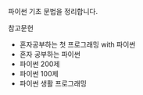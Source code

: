 파이썬 기초 문법을 정리합니다. 

참고문헌
- 혼자공부하는 첫 프로그래밍 with 파이썬
- 혼자 공부하는 파이썬 
- 파이썬 200제
- 파이썬 100제
- 파이썬 생활 프로그래밍


